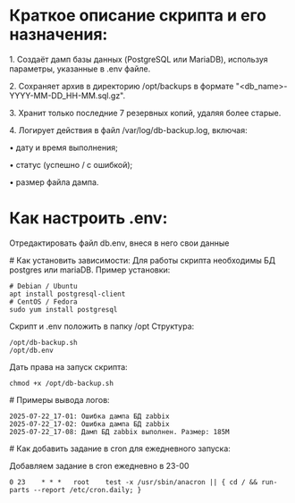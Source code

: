 #  ⁠Краткое описание скрипта и его назначения:

1.⁠ ⁠Создаёт дамп базы данных (PostgreSQL или MariaDB), используя параметры, указанные в .env файле.

2.⁠ ⁠Сохраняет архив в директорию /opt/backups в формате "<db_name>-YYYY-MM-DD_HH-MM.sql.gz".

3.⁠ ⁠Хранит только последние 7 резервных копий, удаляя более старые.

4.⁠ ⁠Логирует действия в файл /var/log/db-backup.log, включая:

•⁠  ⁠дату и время выполнения;

•⁠  ⁠статус (успешно / с ошибкой);

•⁠  ⁠размер файла дампа.


#  ⁠Как настроить .env:
Отредактировать файл db.env, внеся в него свои данные

#⁠  ⁠Как установить зависимости:
Для работы скрипта необходимы БД postgres или mariaDB. Пример установки:
```
# Debian / Ubuntu
apt install postgresql-client
# CentOS / Fedora
sudo yum install postgresql
```
Скрипт и .env положить в папку /opt
Структура:
```
/opt/db-backup.sh
/opt/db.env
```
Дать права на запуск скрипта:
```
chmod +x /opt/db-backup.sh
```

#⁠  ⁠Примеры вывода логов: 
```
2025-07-22_17-01: Ошибка дампа БД zabbix
2025-07-22_17-02: Ошибка дампа БД zabbix
2025-07-22_17-08: Дамп БД zabbix выполнен. Размер: 185M
```
#⁠  ⁠Как добавить задание в cron для ежедневного запуска:

Добавляем задание в cron ежедневно в 23-00
```
0 23    * * *   root    test -x /usr/sbin/anacron || { cd / && run-parts --report /etc/cron.daily; }
```

